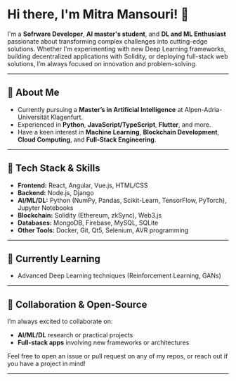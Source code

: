 # Hi there, I'm Mitra Mansouri! 👋

I'm a **Sofrware Developer**, **AI master's student**, and **DL and ML Enthusiast** passionate about transforming complex challenges into cutting-edge solutions. Whether I'm experimenting with new Deep Learning frameworks, building decentralized applications with Solidity, or deploying full-stack web solutions, I’m always focused on innovation and problem-solving.

---

## 🧩 About Me
- Currently pursuing a **Master’s in Artificial Intelligence** at Alpen-Adria-Universität Klagenfurt.
- Experienced in **Python**, **JavaScript/TypeScript**, **Flutter**, and more.
- Have a keen interest in **Machine Learning**, **Blockchain Development**, **Cloud Computing**, and **Full-Stack Engineering**.

---

## 🔧 Tech Stack & Skills
- **Frontend:** React, Angular, Vue.js, HTML/CSS
- **Backend:** Node.js, Django
- **AI/ML/DL:** Python (NumPy, Pandas, Scikit-Learn, TensorFlow, PyTorch), Jupyter Notebooks
- **Blockchain:** Solidity (Ethereum, zkSync), Web3.js 
- **Databases:** MongoDB, Firebase, MySQL, SQLite
- **Other Tools:** Docker, Git, Qt5, Selenium, AVR programming

---

## 🌱 Currently Learning
- Advanced Deep Learning techniques (Reinforcement Learning, GANs)
---

## 🤝 Collaboration & Open-Source
I’m always excited to collaborate on:
- **AI/ML/DL** research or practical projects
- **Full-stack apps** involving new frameworks or architectures

Feel free to open an issue or pull request on any of my repos, or reach out if you have a project in mind!

---

